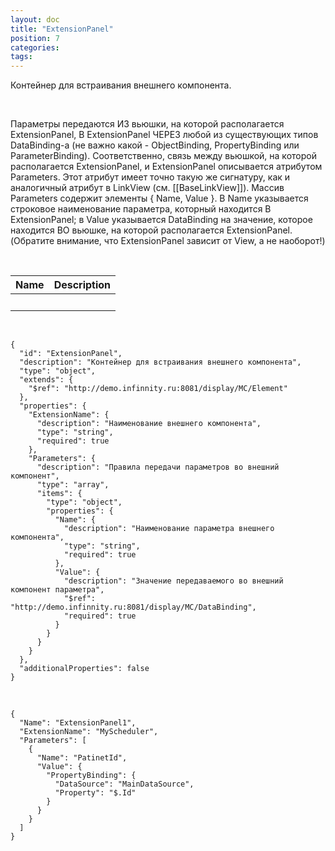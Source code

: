 ```yaml
---
layout: doc
title: "ExtensionPanel"
position: 7
categories: 
tags: 
---
```


Контейнер для встраивания внешнего компонента.

   

Параметры передаются ИЗ вьюшки, на которой располагается ExtensionPanel, В ExtensionPanel ЧЕРЕЗ любой из существующих типов DataBinding-а (не важно какой - ObjectBinding, PropertyBinding или ParameterBinding). Соответственно, связь между вьюшкой, на которой располагается ExtensionPanel, и ExtensionPanel описывается атрибутом Parameters. Этот атрибут имеет точно такую же сигнатуру, как и аналогичный атрибут в LinkView (см. [[BaseLinkView]]). Массив Parameters содержит элементы { Name, Value }. В Name указывается строковое наименование параметра, которный находится В ExtensionPanel; в Value указывается DataBinding на значение, которое находится ВО вьюшке, на которой располагается ExtensionPanel. (Обратите внимание, что ExtensionPanel зависит от View, а не наоборот!)

    

|Name|Description|
|----|-----------|
| | |

    

```
{
  "id": "ExtensionPanel",
  "description": "Контейнер для встраивания внешнего компонента",
  "type": "object",
  "extends": {
    "$ref": "http://demo.infinnity.ru:8081/display/MC/Element"
  },
  "properties": {
    "ExtensionName": {
      "description": "Наименование внешнего компонента",
      "type": "string",
      "required": true
    },
    "Parameters": {
      "description": "Правила передачи параметров во внешний компонент",
      "type": "array",
      "items": {
        "type": "object",
        "properties": {
          "Name": {
            "description": "Наименование параметра внешнего компонента",
            "type": "string",
            "required": true
          },
          "Value": {
            "description": "Значение передаваемого во внешний компонент параметра",
            "$ref": "http://demo.infinnity.ru:8081/display/MC/DataBinding",
            "required": true
          }
        }
      }
    }
  },
  "additionalProperties": false
}
```

   

```
{
  "Name": "ExtensionPanel1",
  "ExtensionName": "MyScheduler",
  "Parameters": [
    {
      "Name": "PatinetId",
      "Value": {
        "PropertyBinding": {
          "DataSource": "MainDataSource",
          "Property": "$.Id"
        }
      }
    }
  ]
}
```

  


  


